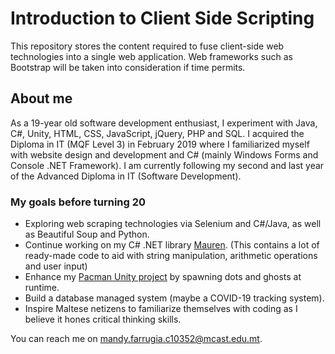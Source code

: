 # Introduction to Client Side Scripting
This repository stores the content required to fuse client-side web technologies into a single web application. Web frameworks such as Bootstrap will be taken into consideration if time permits.

<h2>About me</h2>
As a 19-year old software development enthusiast, I experiment with Java, C#, Unity, HTML, CSS, JavaScript, jQuery, PHP and SQL. I acquired the Diploma in IT (MQF Level 3) in February 2019 where I familiarized myself with website design and development and C# (mainly Windows Forms and Console .NET Framework). I am currently following my second and last year of the Advanced Diploma in IT (Software Development).

<h3>My goals before turning 20</h3>
<ul>
  <li>Exploring web scraping technologies via Selenium and C#/Java, as well as Beautiful Soup and Python.</li>
  <li>Continue working on my C# .NET library <a href="https://www.nuget.org/packages/Mauren" target="_blank">Mauren</a>. (This contains a lot of ready-made code to aid with string manipulation, arithmetic operations and user input)</li>
  <li>Enhance my <a href="https://github.com/mandyfarrugia2001/pacman" target="_blank">Pacman Unity project</a> by spawning dots and ghosts at runtime.</li>
  <li>Build a database managed system (maybe a COVID-19 tracking system).</li>
  <li>Inspire Maltese netizens to familiarize themselves with coding as I believe it hones critical thinking skills.</li>
</ul>

You can reach me on <a href="mailto:mandy.farrugia.c10352@mcast.edu.mt">mandy.farrugia.c10352@mcast.edu.mt</a>.
